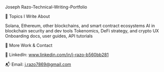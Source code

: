 Joseph Razo-Technical-Writing-Portfolio 

🧠 Topics I Write About

Solana, Ethereum, other blockchains, and smart contract ecosystems
AI in blockchain security and dev tools
Tokenomics, DeFi strategy, and crypto UX
Onboarding docs, user guides, API tutorials


🔗 More Work & Contact


💼 LinkedIn: www.linkedin.com/in/j-razo-b560bb281


📬 Email: j.razo7869@gmail.com
